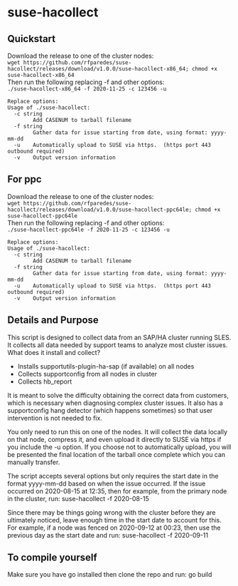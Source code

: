 # suse-hacollect

## Quickstart
Download the release to one of the cluster nodes:<br>
`wget https://github.com/rfparedes/suse-hacollect/releases/download/v1.0.0/suse-hacollect-x86_64; chmod +x suse-hacollect-x86_64` <br>
Then run the following replacing -f and other options:<br>
`./suse-hacollect-x86_64 -f 2020-11-25 -c 123456 -u`<br>

    Replace options:
    Usage of ./suse-hacollect:
      -c string
            Add CASENUM to tarball filename
      -f string
            Gather data for issue starting from date, using format: yyyy-mm-dd
      -u    Automatically upload to SUSE via https.  (https port 443 outbound required)
      -v    Output version information

## For ppc
Download the release to one of the cluster nodes:<br>
`wget https://github.com/rfparedes/suse-hacollect/releases/download/v1.0.0/suse-hacollect-ppc64le; chmod +x suse-hacollect-ppc64le` <br>
Then run the following replacing -f and other options:<br>
`./suse-hacollect-ppc64le -f 2020-11-25 -c 123456 -u`<br>

    Replace options:
    Usage of ./suse-hacollect:
      -c string
            Add CASENUM to tarball filename
      -f string
            Gather data for issue starting from date, using format: yyyy-mm-dd
      -u    Automatically upload to SUSE via https.  (https port 443 outbound required)
      -v    Output version information

## Details and Purpose
This script is designed to collect data from an SAP/HA cluster running SLES. It collects all data needed by support teams to analyze most cluster issues. What does it install and collect?

* Installs supportutils-plugin-ha-sap (if available) on all nodes
* Collects supportconfig from all nodes in cluster
* Collects hb_report

It is meant to solve the difficulty obtaining the correct data from customers, which is necessary when diagnosing complex cluster issues. It also has a supportconfig hang detector (which happens sometimes) so that user intervention is not needed to fix.

You only need to run this on one of the nodes. It will collect the data locally on that node, compress it, and even upload it directly to SUSE via https if you include the -u option. If you choose not to automatically upload, you will be presented the final location of the tarball once complete which you can manually transfer.

The script accepts several options but only requires the start date in the format yyyy-mm-dd based on when the issue occurred. If the issue occurred on 2020-08-15 at 12:35, then for example, from the primary node in the cluster, run:
suse-hacollect -f 2020-08-15

Since there may be things going wrong with the cluster before they are ultimately noticed, leave enough time in the start date to account for this. For example, if a node was fenced on 2020-09-12 at 00:23, then use the previous day as the start date and run:
suse-hacollect -f 2020-09-11

## To compile yourself
Make sure you have go installed then clone the repo and run: go build
